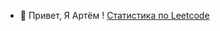- 👋 Привет, Я Артём
! [Статистика по Leetcode](https://leetcard.ebpreqskop/ebPREQskOp)

<!---
ARtiDPA/ARtiDPA is a ✨ special ✨ repository because its `README.md` (this file) appears on your GitHub profile.
You can click the Preview link to take a look at your changes.
--->
